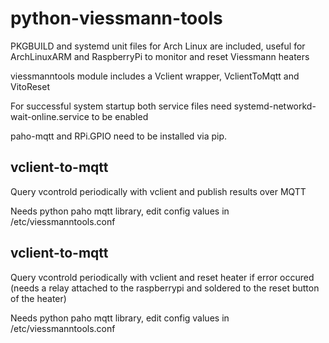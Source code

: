 # python-viessmann-tools

PKGBUILD and systemd unit files for Arch Linux are included, useful for ArchLinuxARM and RaspberryPi to monitor and reset Viessmann heaters

viessmanntools module includes a Vclient wrapper, VclientToMqtt and VitoReset

For successful system startup both service files need systemd-networkd-wait-online.service to be enabled

paho-mqtt and RPi.GPIO need to be installed via pip.

## vclient-to-mqtt
Query vcontrold periodically with vclient and publish results over MQTT

Needs python paho mqtt library, edit config values in /etc/viessmanntools.conf

## vclient-to-mqtt
Query vcontrold periodically with vclient and reset heater if error occured (needs a relay attached to the raspberrypi and soldered to the reset button of the heater)

Needs python paho mqtt library, edit config values in /etc/viessmanntools.conf
